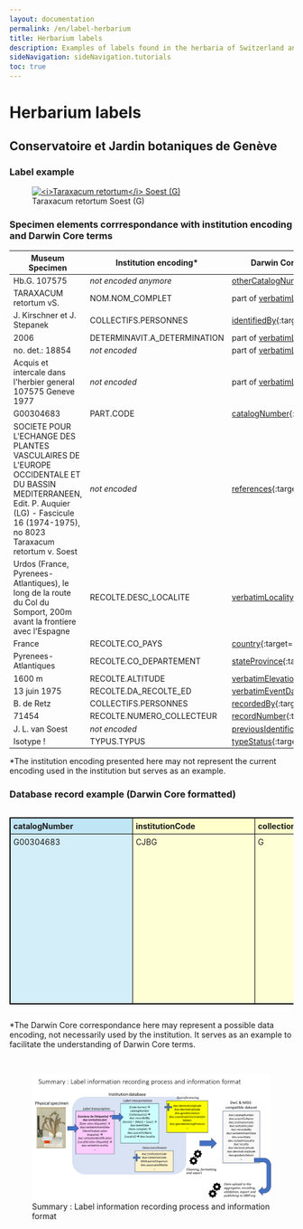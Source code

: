 ```yaml
---
layout: documentation
permalink: /en/label-herbarium
title: Herbarium labels
description: Examples of labels found in the herbaria of Switzerland and their corresponding Darwin Core encoding
sideNavigation: sideNavigation.tutorials
toc: true
---
```


<head>
  <!-- Lightbox2 CSS -->
  <link href="https://cdnjs.cloudflare.com/ajax/libs/lightbox2/2.11.3/css/lightbox.min.css" rel="stylesheet">
  
  <!-- Lightbox2 JavaScript -->
  <script src="https://cdnjs.cloudflare.com/ajax/libs/lightbox2/2.11.3/js/lightbox-plus-jquery.min.js"></script>

  <!-- Zoom.js CSS -->
  <link rel="stylesheet" href="https://cdnjs.cloudflare.com/ajax/libs/zoom.js/0.2.0/css/zoom.min.css">

  <!-- Zoom.js JavaScript -->
  <script src="https://cdnjs.cloudflare.com/ajax/libs/zoom.js/0.2.0/js/zoom.min.js"></script>

</head>

# Herbarium labels

## Conservatoire et Jardin botaniques de Genève

### Label example

<figure class="has-text-centered">
  <a href="/assets/images/categories/Label_Herbarium_G_G00304683.jpg" data-lightbox="image-1" data-title='<a href="https://www.ville-ge.ch/musinfo/bd/cjb/chg/" target="_blank">Conservatoire et Jardin botaniques de Genève</a>' data-action="zoom">
    <img src="/assets/images/categories/Label_Herbarium_G_G00304683.jpg" alt="<i>Taraxacum retortum</i> Soest (G)" />
  </a>
  <figcaption>Taraxacum retortum Soest (G)</figcaption>
</figure>

### Specimen elements corrrespondance with institution encoding and Darwin Core terms

| Museum Specimen | Institution encoding* | Darwin Core correspondance |
| --------------- | -------------------- | -------------------------- |
| Hb.G. 107575 | _not encoded anymore_ | [otherCatalogNumbers](https://dwc.tdwg.org/terms/#dwc:otherCatalogNumbers){:target="_blank"} |
| TARAXACUM retortum vS. | NOM.NOM_COMPLET | part of [verbatimLabel](https://dwc.tdwg.org/terms/#dwc:verbatimLabel){:target="_blank"} |
| J. Kirschner et J. Stepanek | COLLECTIFS.PERSONNES | [identifiedBy](https://dwc.tdwg.org/terms/#dwc:identifiedBy){:target="_blank"} |
| 2006 | DETERMINAVIT.A_DETERMINATION | part of [verbatimLabel](https://dwc.tdwg.org/terms/#dwc:verbatimLabel){:target="_blank"} |
| no. det.: 18854 | _not encoded_ | part of [verbatimLabel](https://dwc.tdwg.org/terms/#dwc:verbatimLabel){:target="_blank"} |
| Acquis et intercale dans l'herbier general 107575 Geneve 1977 | _not encoded_ | part of [verbatimLabel](https://dwc.tdwg.org/terms/#dwc:verbatimLabel){:target="_blank"} |
| G00304683 | PART.CODE | [catalogNumber](https://dwc.tdwg.org/terms/#dwc:catalogNumber){:target="_blank"} |
| SOCIETE POUR L'ECHANGE DES PLANTES VASCULAIRES DE L'EUROPE OCCIDENTALE ET DU BASSIN MEDITERRANEEN, Edit. P. Auquier (LG) - Fascicule 16 (1974-1975), no 8023 Taraxacum retortum v. Soest | _not encoded_ | [references](https://dwc.tdwg.org/terms/#dcterms:references){:target="_blank"} |
| Urdos (France, Pyrenees-Atlantiques), le long de la route du Col du Somport, 200m avant la frontiere avec l'Espagne | RECOLTE.DESC_LOCALITE | [verbatimLocality](https://dwc.tdwg.org/terms/#dwc:verbatimLocality){:target="_blank"} |
| France | RECOLTE.CO_PAYS | [country](https://dwc.tdwg.org/terms/#dwc:country){:target="_blank"} |
| Pyrenees-Atlantiques | RECOLTE.CO_DEPARTEMENT | [stateProvince](https://dwc.tdwg.org/terms/#dwc:stateProvince){:target="_blank"} |
| 1600 m | RECOLTE.ALTITUDE | [verbatimElevation](https://dwc.tdwg.org/terms/#dwc:verbatimElevation){:target="_blank"} |
| 13 juin 1975 | RECOLTE.DA_RECOLTE_ED | [verbatimEventDate](https://dwc.tdwg.org/terms/#dwc:verbatimEventDate){:target="_blank"} |
| B. de Retz | COLLECTIFS.PERSONNES | [recordedBy](https://dwc.tdwg.org/terms/#dwc:recordedBy){:target="_blank"} |
| 71454 | RECOLTE.NUMERO_COLLECTEUR | [recordNumber](https://dwc.tdwg.org/terms/#dwc:recordNumber){:target="_blank"} |
| J. L. van Soest | _not encoded_ | [previousIdentifications](https://dwc.tdwg.org/terms/#dwc:previousIdentifications){:target="_blank"} |
| Isotype ! | TYPUS.TYPUS | [typeStatus](https://dwc.tdwg.org/terms/#dwc:typeStatus){:target="_blank"} |

*The institution encoding presented here may not represent the current encoding used in the institution but serves as an example.

### Database record example (Darwin Core formatted)

<div style="overflow-x: auto;">
  <table style="border-collapse: collapse; border: 1px solid black; width: 1750%; table-layout: fixed;">
    <colgroup>        
        <col style="width: 5%;">   <!-- catalogNumber -->
        <col style="width: 5%;">   <!-- institutionCode -->
        <col style="width: 5%;">   <!-- collectionCode -->
        <col style="width: 5%;">   <!-- partOfOrganism -->
        <col style="width: 5%;">   <!-- preparations -->
        <col style="width: 10%;">  <!-- references -->
        <col style="width: 16%;">  <!-- occurrenceID -->
        <col style="width: 20%;">  <!-- associatedMedia -->
        <col style="width: 20%;">  <!-- verbatimLabel -->
        <col style="width: 7%;">   <!-- otherCatalogNumbers -->
        <col style="width: 10%;">   <!-- yearCollectionEntrance -->
        <col style="width: 7%;">   <!-- verbatimEventDate -->
        <col style="width: 2%;">   <!-- day -->
        <col style="width: 2%;">   <!-- month -->
        <col style="width: 2%;">   <!-- year -->
        <col style="width: 5%;">   <!-- eventDate -->
        <col style="width: 6%;">   <!-- typeStatus -->
        <col style="width: 10%;">  <!-- verbatimIdentification -->
        <col style="width: 10%;">  <!-- scientificName -->
        <col style="width: 10%;">  <!-- acceptedNameUsage -->
        <col style="width: 5%;">   <!-- family -->
        <col style="width: 6%;">   <!-- genus -->
        <col style="width: 6%;">   <!-- specificEpithet -->
        <col style="width: 8%;">   <!-- scientificNameAuthorship -->
        <col style="width: 7%;">   <!-- recordedBy -->
        <col style="width: 5%;">   <!-- recordNumber -->
        <col style="width: 7%;">   <!-- identifiedBy -->
        <col style="width: 5%;">   <!-- dateIdentified -->
        <col style="width: 10%;">  <!-- verbatimLocality -->
        <col style="width: 5%;">   <!-- continent -->
        <col style="width: 5%;">   <!-- country -->
        <col style="width: 5%;">   <!-- stateProvince -->
        <col style="width: 5%;">   <!-- county -->
        <col style="width: 5%;">   <!-- municipality -->
        <col style="width: 8%;">   <!-- locality -->
        <col style="width: 8%;">   <!-- verbatimElevation -->
        <col style="width: 10%;">   <!-- minimumElevationInMeters -->
        <col style="width: 10%;">   <!-- maximumElevationInMeters -->
        <col style="width: 7%;">  <!-- verbatimCoordinates -->
        <col style="width: 7%;">   <!-- locationID -->
        <col style="width: 7%;">   <!-- decimalLongitude -->
        <col style="width: 7%;">   <!-- decimalLatitude -->
        <col style="width: 6%;">   <!-- geodeticDatum -->
        <col style="width: 10%;">   <!-- coordinateUncertaintyInMeters -->
        <col style="width: 6%;">   <!-- coordinatePrecision -->
        <col style="width: 7%;">   <!-- georeferencedBy -->
        <col style="width: 10%;">  <!-- georeferenceProtocol -->
        <col style="width: 7%;">   <!-- georeferencedDate -->
        <col style="width: 10%;">  <!-- georeferenceSources -->
        <col style="width: 8%;">   <!-- georeferenceRemarks -->
    </colgroup>
    <tr>
      <th style="text-align: left; vertical-align: middle; border: 1px solid black; padding: 5px; background-color: #c0e6f5;">catalogNumber</th>
      <th style="text-align: left; vertical-align: middle; border: 1px solid black; padding: 5px; background-color: #ffffcc;">institutionCode</th>
      <th style="text-align: left; vertical-align: middle; border: 1px solid black; padding: 5px; background-color: #ffffcc;">collectionCode</th>
      <th style="text-align: left; vertical-align: middle; border: 1px solid black; padding: 5px; background-color: #ffffcc;"><i>partOfOrganism</i></th>
      <th style="text-align: left; vertical-align: middle; border: 1px solid black; padding: 5px; background-color: #ffffcc;">preparations</th>
      <th style="text-align: left; vertical-align: middle; border: 1px solid black; padding: 5px; background-color: #ffffcc;">references</th>
      <th style="text-align: left; vertical-align: middle; border: 1px solid black; padding: 5px; background-color: #ffffcc;">occurrenceID</th>
      <th style="text-align: left; vertical-align: middle; border: 1px solid black; padding: 5px; background-color: #ffffcc;">associatedMedia</th>
      <th style="text-align: left; vertical-align: middle; border: 1px solid black; max-width: 500px; padding: 5px; background-color: #f2ceef;">verbatimLabel</th>
      <th style="text-align: left; vertical-align: middle; border: 1px solid black; padding: 5px; background-color: #c0e6f5;">otherCatalogNumbers</th>
      <th style="text-align: right; vertical-align: middle; border: 1px solid black; padding: 5px; background-color: #c0e6f5;">yearCollectionEntrance</th>
      <th style="text-align: left; vertical-align: middle; border: 1px solid black; padding: 5px; background-color: #f2ceef;">verbatimEventDate</th>
      <th style="text-align: right; vertical-align: middle; border: 1px solid black; padding: 5px; background-color: #c0e6f5;">day</th>
      <th style="text-align: right; vertical-align: middle; border: 1px solid black; padding: 5px; background-color: #c0e6f5;">month</th>
      <th style="text-align: right; vertical-align: middle; border: 1px solid black; padding: 5px; background-color: #c0e6f5;">year</th>
      <th style="text-align: left; vertical-align: middle; border: 1px solid black; padding: 5px; background-color: #92d050;">eventDate</th>
      <th style="text-align: left; vertical-align: middle; border: 1px solid black; padding: 5px; background-color: #c0e6f5;">typeStatus</th>
      <th style="text-align: left; vertical-align: middle; border: 1px solid black; padding: 5px; background-color: #f2ceef;">verbatimIdentification</th>
      <th style="text-align: left; vertical-align: middle; border: 1px solid black; padding: 5px; background-color: #c0e6f5;">scientificName</th>
      <th style="text-align: left; vertical-align: middle; border: 1px solid black; padding: 5px; background-color: #92d050;">acceptedNameUsage</th>
      <th style="text-align: left; vertical-align: middle; border: 1px solid black; padding: 5px; background-color: #c0e6f5;">family</th>
      <th style="text-align: left; vertical-align: middle; border: 1px solid black; padding: 5px; background-color: #c0e6f5;">genus</th>
      <th style="text-align: left; vertical-align: middle; border: 1px solid black; padding: 5px; background-color: #c0e6f5;">specificEpithet</th>
      <th style="text-align: left; vertical-align: middle; border: 1px solid black; padding: 5px; background-color: #c0e6f5;">scientificNameAuthorship</th>
      <th style="text-align: left; vertical-align: middle; border: 1px solid black; padding: 5px; background-color: #c0e6f5;">recordedBy</th>
      <th style="text-align: right; vertical-align: middle; border: 1px solid black; padding: 5px; background-color: #c0e6f5;">recordNumber</th>
      <th style="text-align: left; vertical-align: middle; border: 1px solid black; padding: 5px; background-color: #c0e6f5;">identifiedBy</th>
      <th style="text-align: right; vertical-align: middle; border: 1px solid black; padding: 5px; background-color: #c0e6f5;">dateIdentified</th>
      <th style="text-align: left; vertical-align: middle; border: 1px solid black; padding: 5px; background-color: #f2ceef;">verbatimLocality</th>
      <th style="text-align: left; vertical-align: middle; border: 1px solid black; padding: 5px; background-color: #92d050;">continent</th>
      <th style="text-align: left; vertical-align: middle; border: 1px solid black; padding: 5px; background-color: #c0e6f5;">country</th>
      <th style="text-align: left; vertical-align: middle; border: 1px solid black; padding: 5px; background-color: #92d050;">stateProvince</th>
      <th style="text-align: left; vertical-align: middle; border: 1px solid black; padding: 5px; background-color: #c0e6f5;">county</th>
      <th style="text-align: left; vertical-align: middle; border: 1px solid black; padding: 5px; background-color: #c0e6f5;">municipality</th>
      <th style="text-align: left; vertical-align: middle; border: 1px solid black; padding: 5px; background-color: #c0e6f5;">locality</th>
      <th style="text-align: left; vertical-align: middle; border: 1px solid black; padding: 5px; background-color: #f2ceef;">verbatimElevation</th>
      <th style="text-align: right; vertical-align: middle; border: 1px solid black; padding: 5px; background-color: #c0e6f5;">minimumElevationInMeters</th>
      <th style="text-align: right; vertical-align: middle; border: 1px solid black; padding: 5px; background-color: #c0e6f5;">maximumElevationInMeters</th>
      <th style="text-align: left; vertical-align: middle; border: 1px solid black; padding: 5px; background-color: #f2ceef;">verbatimCoordinates</th>
      <th style="text-align: left; vertical-align: middle; border: 1px solid black; padding: 5px; background-color: #ffff00;">locationID</th>
      <th style="text-align: right; vertical-align: middle; border: 1px solid black; padding: 5px; background-color: #ffff00;">decimalLongitude</th>
      <th style="text-align: right; vertical-align: middle; border: 1px solid black; padding: 5px; background-color: #ffff00;">decimalLatitude</th>
      <th style="text-align: left; vertical-align: middle; border: 1px solid black; padding: 5px; background-color: #ffff00;">geodeticDatum</th>
      <th style="text-align: right; vertical-align: middle; border: 1px solid black; padding: 5px; background-color: #ffff00;">coordinateUncertaintyInMeters</th>
      <th style="text-align: right; vertical-align: middle; border: 1px solid black; padding: 5px; background-color: #ffff00;">coordinatePrecision</th>
      <th style="text-align: left; vertical-align: middle; border: 1px solid black; padding: 5px; background-color: #ffff00;">georeferencedBy</th>
      <th style="text-align: left; vertical-align: middle; border: 1px solid black; padding: 5px; background-color: #ffff00;">georeferenceProtocol</th>
      <th style="text-align: left; vertical-align: middle; border: 1px solid black; padding: 5px; background-color: #ffff00;">georeferencedDate</th>
      <th style="text-align: left; vertical-align: middle; border: 1px solid black; padding: 5px; background-color: #ffff00;">georeferenceSources</th>
      <th style="text-align: left; vertical-align: middle; border: 1px solid black; padding: 5px; background-color: #ffff00;">georeferenceRemarks</th>
    </tr>
    <tr>
      <td style="border: 1px solid black; vertical-align: top; padding: 5px;background-color: #d3eef8;">G00304683</td>
      <td style="border: 1px solid black; vertical-align: top; padding: 5px;background-color: #ffffd6;">CJBG</td>
      <td style="border: 1px solid black; vertical-align: top; padding: 5px;background-color: #ffffd6;">G</td>
      <td style="border: 1px solid black; vertical-align: top; padding: 5px;background-color: #ffffd6;">dried plant tissue</td>
      <td style="border: 1px solid black; vertical-align: top; padding: 5px;background-color: #ffffd6;">herbarium sheet</td>
      <td style="border: 1px solid black; vertical-align: top; padding: 5px;background-color: #ffffd6;">https://www.ville-ge.ch/musinfo/bd/cjb/chg/adetail.php?id=234911&lang=fr</td>
      <td style="border: 1px solid black; vertical-align: top; padding: 5px;background-color: #ffffd6;">https://www.gbif.org/occurrence/1144789039</td>
      <td style="border: 1px solid black; vertical-align: top; padding: 5px;background-color: #ffffd6;">https://www.ville-ge.ch/imagezoom/?FIF=cjbiip/cjb19/img_101/G00304683.ptif&cvt=jpg</td>
      <td style="border: 1px solid black; vertical-align: top; padding: 5px; max-height: 30px; background-color: #f6ddf4;">Hb.G. 107575;<br> G00304683;<br> SOCIETE POUR L'ECHANGE DES PLANTES VASCULAIRES DE L'EUROPE OCCIDENTALE ET DU BASSIN MEDITERRANEEN,<br> Edit. P. Auquier (LG) - Fascicule 16 (1974-1975), no 8023<br> Taraxacum retortum v. Soest;<br> Urdos (France, Pyrenees-Atlantiques), le long de la route du Col du Somport, 200m avant la frontiere avec l'Espagne, alt. 1600 m, 13 juin 1975;<br> B. de Retz no 71454;<br> J .L. van Soest;<br> Isotype !;<br> TARAXACUM retortum S.;<br> vidi: J. Kirschner et J. Stepanek;<br> anno: 2006;<br> no. det.: 18854;<br> TYPUS;<br> Acquis et intercale dans l'herbier general 107575 Geneve 1977</td>
      <td style="border: 1px solid black; vertical-align: top; padding: 5px;background-color: #d3eef8;">Hb.G. 107575 | SIB ID 236892/1</td>
      <td style="border: 1px solid black; text-align: right; vertical-align: top; padding: 5px;background-color: #d3eef8;">1977</td>
      <td style="border: 1px solid black; vertical-align: top; padding: 5px;background-color: #f6ddf4;">13 juin 1975</td>
      <td style="border: 1px solid black; text-align: right; vertical-align: top; padding: 5px;background-color: #d3eef8;">13</td>
      <td style="border: 1px solid black; text-align: right; vertical-align: top; padding: 5px;background-color: #d3eef8;">6</td>
      <td style="border: 1px solid black; text-align: right; vertical-align: top; padding: 5px;background-color: #d3eef8;">1975</td>
      <td style="border: 1px solid black; vertical-align: top; padding: 5px;background-color: #b3de85;">1975-06-13</td>
      <td style="border: 1px solid black; vertical-align: top; padding: 5px;background-color: #d3eef8;">Isotypus of Taraxacum retortum Soest.</td>
      <td style="border: 1px solid black; vertical-align: top; padding: 5px;background-color: #f6ddf4;">Taraxacum retortum v. Soest</td>
      <td style="border: 1px solid black; vertical-align: top; padding: 5px;background-color: #d3eef8;">Taraxacum retortum Soest.</td>
      <td style="border: 1px solid black; vertical-align: top; padding: 5px;background-color: #b3de85;">Taraxacum retortum Soest.</td>
      <td style="border: 1px solid black; vertical-align: top; padding: 5px;background-color: #d3eef8;">Asteraceae</td>
      <td style="border: 1px solid black; vertical-align: top; padding: 5px;background-color: #d3eef8;">Taraxacum</td>
      <td style="border: 1px solid black; vertical-align: top; padding: 5px;background-color: #d3eef8;">retortum</td>
      <td style="border: 1px solid black; vertical-align: top; padding: 5px;background-color: #d3eef8;">Soest.</td>
      <td style="border: 1px solid black; vertical-align: top; padding: 5px;background-color: #d3eef8;">de Retz, B.</td>
      <td style="border: 1px solid black; text-align: right; vertical-align: top; padding: 5px;background-color: #d3eef8;">71454</td>
      <td style="border: 1px solid black; vertical-align: top; padding: 5px;background-color: #d3eef8;">Stepanek, J.</td>
      <td style="border: 1px solid black; text-align: right; vertical-align: top; padding: 5px;background-color: #d3eef8;">2006</td>
      <td style="border: 1px solid black; vertical-align: top; padding: 5px;background-color: #f6ddf4;">Urdos (France, Pyrénées-Atlantiques), le long de la route du Col du Somport, 200m avant la frontière avec l'Espagne</td>
      <td style="border: 1px solid black; vertical-align: top; padding: 5px;background-color: #b3de85;">Europe</td>
      <td style="border: 1px solid black; vertical-align: top; padding: 5px;background-color: #d3eef8;">France</td>
      <td style="border: 1px solid black; vertical-align: top; padding: 5px;background-color: #b3de85;">Nouvelle-Aquitaine</td>
      <td style="border: 1px solid black; vertical-align: top; padding: 5px;background-color: #d3eef8;">Pyrénées-Atlantiques</td>
      <td style="border: 1px solid black; vertical-align: top; padding: 5px;background-color: #d3eef8;">Urdos</td>
      <td style="border: 1px solid black; vertical-align: top; padding: 5px;background-color: #d3eef8;">Col du Somport</td>
      <td style="border: 1px solid black; vertical-align: top; padding: 5px;background-color: #f6ddf4;">alt. 1600 m</td>
      <td style="border: 1px solid black; text-align: right; vertical-align: top; padding: 5px;background-color: #d3eef8;">1600</td>
      <td style="border: 1px solid black; vertical-align: top; padding: 5px;background-color: #d3eef8;">NA</td>
      <td style="border: 1px solid black; vertical-align: top; padding: 5px;background-color: #f6ddf4;">NA</td>
      <td style="border: 1px solid black; vertical-align: top; padding: 5px;background-color: #ffffb3;">geopick-v2.1.0-2024-06-18T07-23-18.770Z-243</td>
      <td style="border: 1px solid black; text-align: right; vertical-align: top; padding: 5px;background-color: #ffffb3;">42.7961761</td>
      <td style="border: 1px solid black; text-align: right; vertical-align: top; padding: 5px;background-color: #ffffb3;">-0.5314797</td>
      <td style="border: 1px solid black; vertical-align: top; padding: 5px;background-color: #ffffb3;">epsg:4326</td>
      <td style="border: 1px solid black; text-align: right; vertical-align: top; padding: 5px;background-color: #ffffb3;">104</td>
      <td style="border: 1px solid black; text-align: right; vertical-align: top; padding: 5px;background-color: #ffffb3;">0.0000001</td>
      <td style="border: 1px solid black; vertical-align: top; padding: 5px;background-color: #ffffb3;">A. Mentha</td>
      <td style="border: 1px solid black; vertical-align: top; padding: 5px;background-color: #ffffb3;">Georeferencing Quick Reference Guide (Zermoglio et al. 2020, https://doi.org/10.35035/e09p-h128)</td>
      <td style="border: 1px solid black; vertical-align: top; padding: 5px;background-color: #ffffb3;">2024-08-12T14:57:33.750Z</td>
      <td style="border: 1px solid black; vertical-align: top; padding: 5px;background-color: #ffffb3;">GeoPick v.2.1.0</td>
      <td style="border: 1px solid black; vertical-align: top; padding: 5px;background-color: #ffffb3;">Distance assumed along road</td>
    </tr>
  </table>
</div>

*The Darwin Core correspondance here may represent a possible data encoding, not necessarily used by the institution. It serves as an example to facilitate the understanding of Darwin Core terms.

<br>

<figure class="has-text-centered">
  <a href="/assets/images/GraphsDiagrams/LabelsExamples_G_SummaryRecordingProcess.png" data-lightbox="image-2" data-title='Anouk Mentha / <a href="https://www.cjbg.ch/en" target="_blank">Conservatoire et Jardin botaniques de Genève</a>' data-action="zoom">
    <img src="/assets/images/GraphsDiagrams/LabelsExamples_G_SummaryRecordingProcess.png" alt="<i>Summary : Label information recording process and information format" />
  </a>
  <figcaption>Summary : Label information recording process and information format</figcaption>
</figure>
